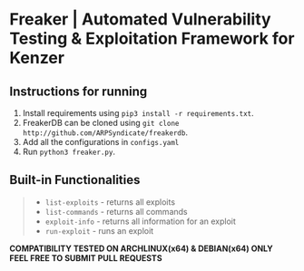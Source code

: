 # Freaker | Automated Vulnerability Testing & Exploitation Framework for Kenzer

## Instructions for running
1. Install requirements using `pip3 install -r requirements.txt`.<br>
2. FreakerDB can be cloned using `git clone http://github.com/ARPSyndicate/freakerdb`.<br>
3. Add all the configurations in `configs.yaml`<br>
4. Run `python3 freaker.py`.<br>

## Built-in Functionalities
>* `list-exploits` - returns all exploits
>* `list-commands` - returns all commands
>* `exploit-info` - returns all information for an exploit
>* `run-exploit` - runs an exploit

**COMPATIBILITY TESTED ON ARCHLINUX(x64) & DEBIAN(x64) ONLY**<br>
**FEEL FREE TO SUBMIT PULL REQUESTS**